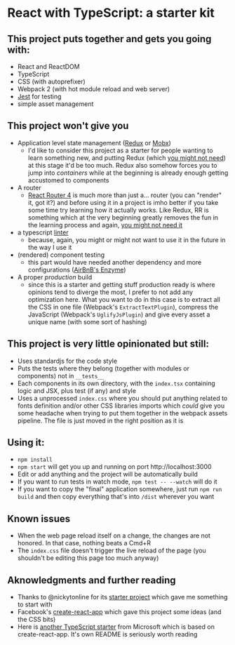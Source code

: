 # React with TypeScript: a starter kit

## This project puts together and gets you going with:

- React and ReactDOM
- TypeScript
- CSS (with autoprefixer)
- Webpack 2 (with hot module reload and web server)
- [Jest](https://facebook.github.io/jest/) for testing
- simple asset management

## This project won't give you

- Application level state management ([Redux](https://github.com/reactjs/redux) or [Mobx](https://github.com/mobxjs/mobx))
    - I'd like to consider this project as a starter for people wanting to learn something new, and putting Redux (which [you might not need](https://medium.com/@dan_abramov/you-might-not-need-redux-be46360cf367)) at this stage it'd be too much. Redux also somehow forces you to jump into _containers_ while at the beginning is already enough getting accustomed to components
- A router
    - [React Router 4](https://reacttraining.com/react-router/) is much more than just a... router (you can "render" it, got it?) and before using it in a project is imho better if you take some time try learning how it actually works. Like Redux, RR is something which at the very beginning greatly removes the fun in the learning process and again, [you might not need it](https://medium.freecodecamp.com/you-might-not-need-react-router-38673620f3d)
- a typescript [linter](https://github.com/palantir/tslint)
    - because, again, you might or might not want to use it in the future in the way I use it
- (rendered) component testing
    - this part would have needed another dependency and more configurations ([AirBnB's Enzyme](https://github.com/airbnb/enzyme))
- A proper _production_ build
    - since this is a starter and getting stuff production ready is where opinions tend to diverge the most, I prefer to not add any optimization here. What you want to do in this case is to extract all the CSS in one file (Webpack's `ExtractTextPlugin`), compress the JavaScript (Webpack's `UglifyJsPlugin`) and give every asset a unique name (with some sort of hashing)

## This project is very little opinionated but still:

- Uses standardjs for the code style
- Puts the tests where they belong (together with modules or components) not in `__tests__`
- Each components in its own directory, with the `index.tsx` containing logic and JSX, plus test (if any) and style
- Uses a unprocessed `index.css` where you should put anything related to fonts definition and/or other CSS libraries imports which _could_ give you some headache when trying to put them together in the webpack assets pipeline. The file is just moved in the right position as it is

## Using it:

- `npm install`
- `npm start` will get you up and running on port http://localhost:3000
- Edit or add anything and the project will be automatically build
- If you want to run tests in watch mode, `npm test -- --watch` will do it
- If you want to copy the "final" application somewhere, just run `npm run build` and then copy everything that's into `/dist` wherever you want

## Known issues

- When the web page reload itself on a change, the changes are not honored. In that case, nothing beats a Cmd+R
- The `index.css` file doesn't trigger the live reload of the page (you shouldn't be editing this page too much anyway)

## Aknowledgments and further reading

- Thanks to @nickytonline for its [starter project](https://github.com/nickytonline/ts-react-starter) which gave me something to start with
- Facebook's [create-react-app](https://github.com/facebookincubator/create-react-app) which gave this project some ideas (and the CSS bits)
- Here is [another TypeScript starter](https://github.com/Microsoft/TypeScript-React-Starter) from Microsoft which is based on create-react-app. It's own README is seriously worth reading
